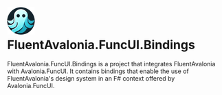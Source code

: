 # ![Logo](Assets/Logo64.png) FluentAvalonia.FuncUI.Bindings

 FluentAvalonia.FuncUI.Bindings is a project that integrates FluentAvalonia with Avalonia.FuncUI. It contains bindings that enable the use of FluentAvalonia's design system in an F# context offered by Avalonia.FuncUI. 
